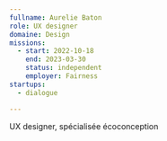 ```yaml
---
fullname: Aurelie Baton
role: UX designer
domaine: Design
missions:
  - start: 2022-10-18
    end: 2023-03-30
    status: independent
    employer: Fairness
startups:
  - dialogue

---
```



UX designer, spécialisée écoconception
